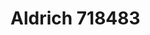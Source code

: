 <a name="material" />

# Aldrich 718483
<script type="application/ld+json">
  {
    "@context": "https://schema.org/",
    "@type": "ChemicalSubstance",
    "http://purl.org/dc/terms/conformsTo":
      {
        "@type": "CreativeWork",
        "@id": "https://bioschemas.org/profiles/ChemicalSubstance/0.4-RELEASE/"
      },
    "@id": "https://egonw.github.io/nanowiki/nanowiki369.html#material",
    "name": "Aldrich 718483",
    "sameAs: "http://127.0.0.1/mediawiki/index.php/Special:URIResolver/Aldrich_718483"
  }
</script>

